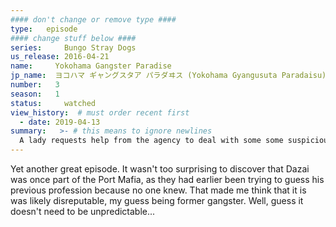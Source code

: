 ```yaml
---
#### don't change or remove type ####
type:   episode
#### change stuff below ####
series:     Bungo Stray Dogs
us_release: 2016-04-21 
name:     Yokohama Gangster Paradise
jp_name:  ヨコハマ ギャングスタア パラダヰス (Yokohama Gyangusuta Paradaisu)
number:   3
season:   1
status:     watched
view_history:  # must order recent first
  - date: 2019-04-13 
summary:   >- # this means to ignore newlines
  A lady requests help from the agency to deal with some some suspicious characters, assumed to be smugglers. Atsushi and two others, Juichiro & Naomi. Before they go Kunikida warns Atsushi about the area's big bad guy - Akutagawa, a member of Port Mafia. Once they arrive on the scene, the woman reveals herself as, Higuchi Ichuyou, a member of Port Mafia and attacks them. Naomi is injured as she tries to protect her brother, Junichirō, who retaliates with his ablilty "Light Snow". However Akutagawa appears and defeats him. Atsushi isn't harmed, as it was all a trap to capture Atsushi, the weretiger. Atsushi transforms and they fight until Dazai shows up and cancels both powers with "No Longer Human". While Atsushi is out, Akutagawa reveals that Dazai used to be a member of Port Mafia.
---
```


Yet another great episode. It wasn't too surprising to discover that Dazai was once part of the Port Mafia, as they had earlier been trying to guess his previous profession because no one knew. That made me think that it is was likely disreputable, my guess being former gangster. Well, guess it doesn't need to be unpredictable...

